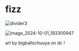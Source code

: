 # fizz
![divider3](https://github.com/user-attachments/assets/e2ea3c61-dbbc-4d79-89ce-ec53ad73f5b9)

![image_2024-10-01_193300947](https://github.com/user-attachments/assets/f443a5a5-9962-4261-b249-713abf7fc746)

art by bigballschuuya on dc ! 
